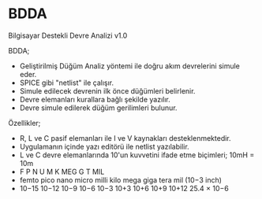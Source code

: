 # BDDA
Bilgisayar Destekli Devre Analizi v1.0

BDDA;
- Geliştirilmiş Düğüm Analiz yöntemi ile doğru akım devrelerini simule eder. 
- SPICE gibi "netlist" ile çalışır.
- Simule edilecek devrenin ilk önce düğümleri belirlenir.
- Devre elemanları kurallara bağlı şekilde yazılır.
- Devre simule edilerek düğüm gerilimleri bulunur.

Özellikler;
- R, L ve C pasif elemanları ile I ve V kaynakları desteklenmektedir.
- Uygulamanın içinde yazı editörü ile netlist yazılabilir.
- L ve C devre elemanlarında 10'un kuvvetini ifade etme biçimleri; 10mH = 10m
- F P N U M K MEG G T MIL
- femto pico nano micro milli kilo mega giga tera mil (10−3 inch)
- 10−15 10−12 10−9 10−6 10−3 10+3 10+6 10+9 10+12 25.4 × 10−6
